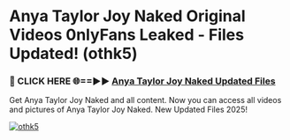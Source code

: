 # Anya Taylor Joy Naked Original Videos 0nlyFans Leaked - Files Updated! (othk5)

<h3>🔴 CLICK HERE 🌐==►► <a href="https://tinyurl.com/up5wt9bj" rel="nofollow">Anya Taylor Joy Naked Updated Files</a></h3>

Get Anya Taylor Joy Naked and all content. Now you can access all videos and pictures of Anya Taylor Joy Naked. New Updated Files 2025!

[![othk5](https://i.imgur.com/ABiUzMV.gif)](https://tinyurl.com/up5wt9bj)
